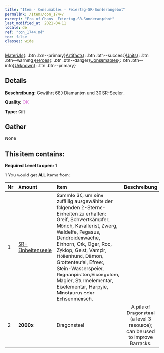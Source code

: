 ```yaml
---
title: "Item - Consumables - Feiertag-SR-Sonderangebot"
permalink: /Items/con_1744/
excerpt: "Era of Chaos  Feiertag-SR-Sonderangebot"
last_modified_at: 2021-04-11
locale: de
ref: "con_1744.md"
toc: false
classes: wide
---
```

 [Materials](/de/Items/){: .btn .btn--primary}[Artifacts](/de/Items/Artifacts/){: .btn .btn--success}[Units](/de/Items/Units/){: .btn .btn--warning}[Heroes](/de/Items/Heroes/){: .btn .btn--danger}[Consumables](/de/Items/Consumables/){: .btn .btn--info}[Unknown](/de/Items/Unknown/){: .btn .btn--primary}

## Details
 **Beschreibung:** Gewährt 680 Diamanten und 30 SR-Seelen.

 **Quality:** <span style="color: #DA70D6">OK</span>

 **Type:** Gift

## Gather

  None

## This item contains:

 **Required Level to open:** 1

 1 You would get **ALL** items  from:

  | Nr | Amount |     Item    | Beschreibung |
  |:---|:-------|:------------|:-----------:|
  | 1 | [SR-Einheitenseele](/de/Items/con_534/) | Sammle 30, um eine zufällig ausgewählte der folgenden 2-Sterne-Einheiten zu erhalten: Greif, Schwertkämpfer, Mönch, Kavallerist, Zwerg, Waldelfe, Pegasus, Dendroidenwache, Einhorn, Ork, Oger, Roc, Zyklop, Geist, Vampir, Höllenhund, Dämon, Grottenteufel, Efreet, Stein-Wasserspeier, Regnanpiraten,Eisengolem, Magier, Sturmelementar, Eiselementar, Harpyie, Minotaurus oder Echsenmensch. | 
  | 2 |  **2000x** | Dragonsteel | A pile of Dragonsteel (a level 3 resource); can be used to improve Barracks.  | 
